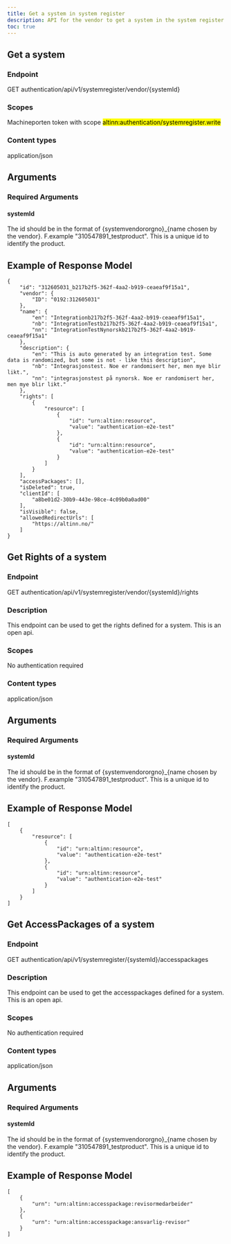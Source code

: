 ```yaml
---
title: Get a system in system register
description: API for the vendor to get a system in the system register
toc: true
---
```

## Get a system

### Endpoint
GET authentication/api/v1/systemregister/vendor/{systemId}

### Scopes
Machineporten token with scope <mark>altinn:authentication/systemregister.write</mark>

### Content types
application/json

## Arguments


### Required Arguments

#### systemId
The id should be in the format of {systemvendororgno}_{name chosen by the vendor}. F.example "310547891_testproduct". This is a unique id to identify the product.

## Example of Response Model
```
{
    "id": "312605031_b217b2f5-362f-4aa2-b919-ceaeaf9f15a1",
    "vendor": {
        "ID": "0192:312605031"
    },
    "name": {
        "en": "Integrationb217b2f5-362f-4aa2-b919-ceaeaf9f15a1",
        "nb": "IntegrationTestb217b2f5-362f-4aa2-b919-ceaeaf9f15a1",
        "nn": "IntegrationTestNynorskb217b2f5-362f-4aa2-b919-ceaeaf9f15a1"
    },
    "description": {
        "en": "This is auto generated by an integration test. Some data is randomized, but some is not - like this description",
        "nb": "Integrasjonstest. Noe er randomisert her, men mye blir likt.",
        "nn": "integrasjonstest på nynorsk. Noe er randomisert her, men mye blir likt."
    },
    "rights": [
        {
            "resource": [
                {
                    "id": "urn:altinn:resource",
                    "value": "authentication-e2e-test"
                },
                {
                    "id": "urn:altinn:resource",
                    "value": "authentication-e2e-test"
                }
            ]
        }
    ],
    "accessPackages": [],
    "isDeleted": true,
    "clientId": [
        "a8be01d2-30b9-443e-98ce-4c09b0a0ad00"
    ],
    "isVisible": false,
    "allowedRedirectUrls": [
        "https://altinn.no/"
    ]
}
```

## Get Rights of a system

### Endpoint
GET authentication/api/v1/systemregister/vendor/{systemId}/rights

### Description
This endpoint can be used to get the rights defined for a system. This is an open api.
### Scopes
No authentication required

### Content types
application/json

## Arguments


### Required Arguments

#### systemId
The id should be in the format of {systemvendororgno}_{name chosen by the vendor}. F.example "310547891_testproduct". This is a unique id to identify the product.

## Example of Response Model
```
[
    {
        "resource": [
            {
                "id": "urn:altinn:resource",
                "value": "authentication-e2e-test"
            },
            {
                "id": "urn:altinn:resource",
                "value": "authentication-e2e-test"
            }
        ]
    }
]
```

## Get AccessPackages of a system

### Endpoint
GET authentication/api/v1/systemregister/{systemId}/accesspackages

### Description
This endpoint can be used to get the accesspackages defined for a system. This is an open api.

### Scopes
No authentication required

### Content types
application/json

## Arguments


### Required Arguments

#### systemId
The id should be in the format of {systemvendororgno}_{name chosen by the vendor}. F.example "310547891_testproduct". This is a unique id to identify the product.

## Example of Response Model
```
[
    {
        "urn": "urn:altinn:accesspackage:revisormedarbeider"
    },
    {
        "urn": "urn:altinn:accesspackage:ansvarlig-revisor"
    }
]
```